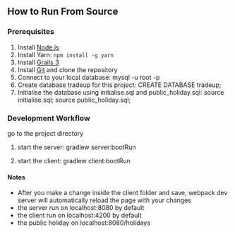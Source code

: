 ## How to Run From Source

### Prerequisites
1. Install [Node.js](https://nodejs.org/en/)
2. Install Yarn: ```npm install -g yarn```
3. Install [Grails 3](https://grails.org/download.html)
4. Install [Git](https://git-scm.com/downloads) and clone the repository
5. Connect to your local database: mysql -u root -p
6. Create database tradeup for this project: CREATE DATABASE tradeup;
7. Initialise the database using initialise.sql and public_holiday.sql: source initialise.sql; source public_holiday.sql;

### Development Workflow
go to the project directory

1. start the server:
gradlew server:bootRun

2. start the client:
gradlew client:bootRun


#### Notes
* After you make a change inside the client folder and save, webpack dev server will automatically reload the page with your changes
* the server run on localhost:8080 by default
* the client run on localhost:4200 by default
* the public holiday on localhost:8080/holidays
